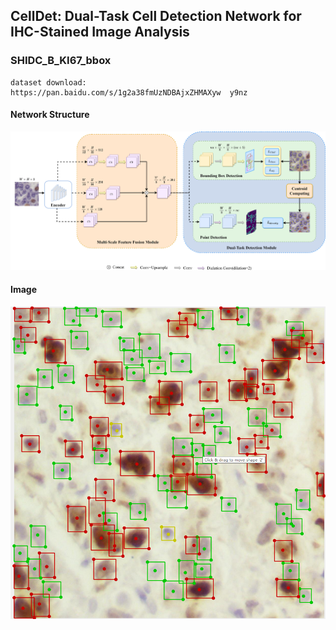 ## CellDet: Dual-Task Cell Detection Network for IHC-Stained Image Analysis

### SHIDC_B_KI67_bbox 
```
dataset download: 
https://pan.baidu.com/s/1g2a38fmUzNDBAjxZHMAXyw  y9nz 
```

#### Network Structure
<img src='./eassy/network_structure.png'></img>

#### Image
<img src='./eassy/SHIDC_B_ki_67.png'></img>




